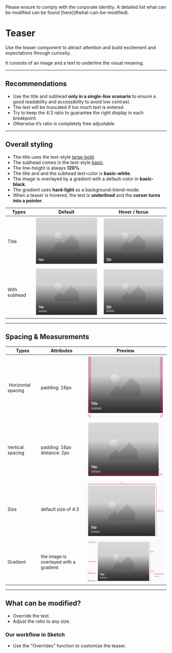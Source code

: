 <AlertInfo alertHeadline="Modifiable">
Please ensure to comply with the corporate identity. A detailed list what can be modified can be found [here](#what-can-be-modified).
</AlertInfo>

# Teaser

Use the teaser component to attract attention and build excitement and expectations through curiosity.

It consists of an image and a text to underline the visual meaning.

---

## Recommendations

- Use the title and subhead **only in a single-line scenario** to ensure a good readability and accessibility to avoid low contrast.
- The text will be truncated if too much text is entered.
- Try to keep the 4:3 ratio to guarantee the right display in each breakpoint.
- Otherwise it’s ratio is completely free adjustable.

---

## Overall styling

- The title uses the text-style [large-bold](../../General/Typography/Typography.md#medium-condensed-large-bold).
- The subhead comes in the text-style [basic](../../General/Typography/Typography.md#basic).
- The line-height is always **120%**.
- The title and and the subhead text-color is **basic-white**.
- The image is overlayed by a gradient with a default-color in **basic-black**.
- The gradient uses **hard-light** as a background-blend-mode.
- When a teaser is hovered, the text is **underlined** and the **curser turns into a pointer**.

| Types | Default | Hover / focus |
|---|---|---|
| Title | ![title: default](assets/types/title/default@1x.png) | ![title: hover/focus](assets/types/title/hover-focus@1x.png) |
| With subhead | ![with-subhead: default](assets/types/with-subhead/default@1x.png) | ![with-subhead: hover/focus](assets/types/with-subhead/hover-focus@1x.png) |

---

## Spacing & Measurements

| Types | Attributes | Preview |
|---|---|---|
| Horizontal spacing | padding: 16px | ![Horizontal spacing](assets/measurements/horizontal-spacing@1x.png) |
| Vertical spacing | padding: 16px<br>distance: 2px | ![Vertical spacing](assets/measurements/vertical-spacing@1x.png) |
| Size | default size of 4:3 | ![Size](assets/measurements/size@1x.png) |
| Gradient | the image is overlayed with a gradient | ![Gradient](assets/measurements/gradient@1x.png) |

---

## What can be modified?

- Override the text.
- Adjust the ratio to any size.

### Our workflow in Sketch

- Use the "Overrides" function to customize the teaser.
